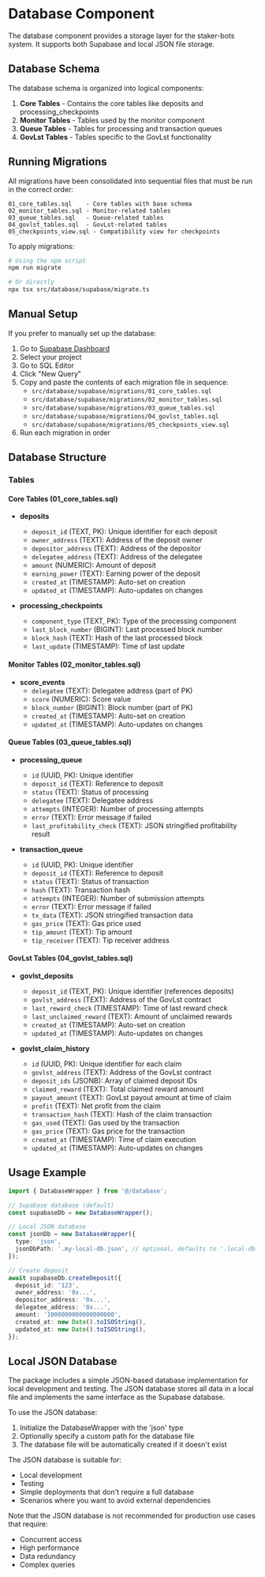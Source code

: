 # Database Component

The database component provides a storage layer for the staker-bots system. It supports both Supabase and local JSON file storage.

## Database Schema

The database schema is organized into logical components:

1. **Core Tables** - Contains the core tables like deposits and processing_checkpoints
2. **Monitor Tables** - Tables used by the monitor component
3. **Queue Tables** - Tables for processing and transaction queues
4. **GovLst Tables** - Tables specific to the GovLst functionality

## Running Migrations

All migrations have been consolidated into sequential files that must be run in the correct order:

```
01_core_tables.sql    - Core tables with base schema
02_monitor_tables.sql - Monitor-related tables
03_queue_tables.sql   - Queue-related tables
04_govlst_tables.sql  - GovLst-related tables
05_checkpoints_view.sql - Compatibility view for checkpoints
```

To apply migrations:

```bash
# Using the npm script
npm run migrate

# Or directly
npx tsx src/database/supabase/migrate.ts
```

## Manual Setup

If you prefer to manually set up the database:

1. Go to [Supabase Dashboard](https://app.supabase.com)
2. Select your project
3. Go to SQL Editor
4. Click "New Query"
5. Copy and paste the contents of each migration file in sequence:
   - `src/database/supabase/migrations/01_core_tables.sql`
   - `src/database/supabase/migrations/02_monitor_tables.sql`
   - `src/database/supabase/migrations/03_queue_tables.sql`
   - `src/database/supabase/migrations/04_govlst_tables.sql`
   - `src/database/supabase/migrations/05_checkpoints_view.sql`
6. Run each migration in order

## Database Structure

### Tables

#### Core Tables (01_core_tables.sql)

- **deposits**

  - `deposit_id` (TEXT, PK): Unique identifier for each deposit
  - `owner_address` (TEXT): Address of the deposit owner
  - `depositor_address` (TEXT): Address of the depositor
  - `delegatee_address` (TEXT): Address of the delegatee
  - `amount` (NUMERIC): Amount of deposit
  - `earning_power` (TEXT): Earning power of the deposit
  - `created_at` (TIMESTAMP): Auto-set on creation
  - `updated_at` (TIMESTAMP): Auto-updates on changes

- **processing_checkpoints**
  - `component_type` (TEXT, PK): Type of the processing component
  - `last_block_number` (BIGINT): Last processed block number
  - `block_hash` (TEXT): Hash of the last processed block
  - `last_update` (TIMESTAMP): Time of last update

#### Monitor Tables (02_monitor_tables.sql)

- **score_events**
  - `delegatee` (TEXT): Delegatee address (part of PK)
  - `score` (NUMERIC): Score value
  - `block_number` (BIGINT): Block number (part of PK)
  - `created_at` (TIMESTAMP): Auto-set on creation
  - `updated_at` (TIMESTAMP): Auto-updates on changes

#### Queue Tables (03_queue_tables.sql)

- **processing_queue**

  - `id` (UUID, PK): Unique identifier
  - `deposit_id` (TEXT): Reference to deposit
  - `status` (TEXT): Status of processing
  - `delegatee` (TEXT): Delegatee address
  - `attempts` (INTEGER): Number of processing attempts
  - `error` (TEXT): Error message if failed
  - `last_profitability_check` (TEXT): JSON stringified profitability result

- **transaction_queue**
  - `id` (UUID, PK): Unique identifier
  - `deposit_id` (TEXT): Reference to deposit
  - `status` (TEXT): Status of transaction
  - `hash` (TEXT): Transaction hash
  - `attempts` (INTEGER): Number of submission attempts
  - `error` (TEXT): Error message if failed
  - `tx_data` (TEXT): JSON stringified transaction data
  - `gas_price` (TEXT): Gas price used
  - `tip_amount` (TEXT): Tip amount
  - `tip_receiver` (TEXT): Tip receiver address

#### GovLst Tables (04_govlst_tables.sql)

- **govlst_deposits**

  - `deposit_id` (TEXT, PK): Unique identifier (references deposits)
  - `govlst_address` (TEXT): Address of the GovLst contract
  - `last_reward_check` (TIMESTAMP): Time of last reward check
  - `last_unclaimed_reward` (TEXT): Amount of unclaimed rewards
  - `created_at` (TIMESTAMP): Auto-set on creation
  - `updated_at` (TIMESTAMP): Auto-updates on changes

- **govlst_claim_history**
  - `id` (UUID, PK): Unique identifier for each claim
  - `govlst_address` (TEXT): Address of the GovLst contract
  - `deposit_ids` (JSONB): Array of claimed deposit IDs
  - `claimed_reward` (TEXT): Total claimed reward amount
  - `payout_amount` (TEXT): GovLst payout amount at time of claim
  - `profit` (TEXT): Net profit from the claim
  - `transaction_hash` (TEXT): Hash of the claim transaction
  - `gas_used` (TEXT): Gas used by the transaction
  - `gas_price` (TEXT): Gas price for the transaction
  - `created_at` (TIMESTAMP): Time of claim execution
  - `updated_at` (TIMESTAMP): Auto-updates on changes

## Usage Example

```typescript
import { DatabaseWrapper } from '@/database';

// Supabase database (default)
const supabaseDb = new DatabaseWrapper();

// Local JSON database
const jsonDb = new DatabaseWrapper({
  type: 'json',
  jsonDbPath: '.my-local-db.json', // optional, defaults to '.local-db.json'
});

// Create deposit
await supabaseDb.createDeposit({
  deposit_id: '123',
  owner_address: '0x...',
  depositor_address: '0x...',
  delegatee_address: '0x...',
  amount: '1000000000000000000',
  created_at: new Date().toISOString(),
  updated_at: new Date().toISOString(),
});
```

## Local JSON Database

The package includes a simple JSON-based database implementation for local development and testing. The JSON database stores all data in a local file and implements the same interface as the Supabase database.

To use the JSON database:

1. Initialize the DatabaseWrapper with the 'json' type
2. Optionally specify a custom path for the database file
3. The database file will be automatically created if it doesn't exist

The JSON database is suitable for:

- Local development
- Testing
- Simple deployments that don't require a full database
- Scenarios where you want to avoid external dependencies

Note that the JSON database is not recommended for production use cases that require:

- Concurrent access
- High performance
- Data redundancy
- Complex queries
